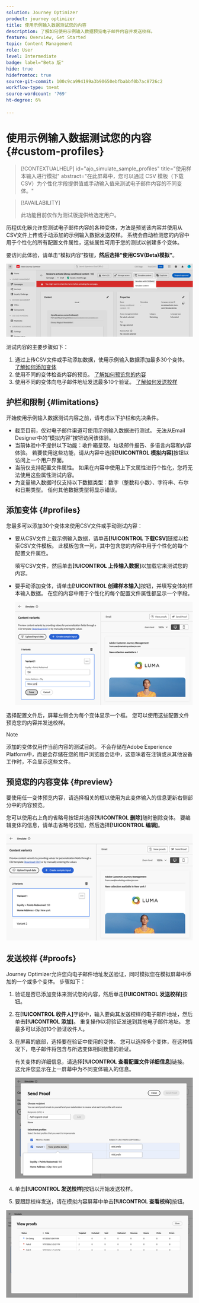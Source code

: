 ```yaml
---
solution: Journey Optimizer
product: journey optimizer
title: 使用示例输入数据测试您的内容
description: 了解如何使用示例输入数据预览电子邮件内容并发送校样。
feature: Overview, Get Started
topic: Content Management
role: User
level: Intermediate
badge: label="Beta 版"
hide: true
hidefromtoc: true
source-git-commit: 100c9ca994199a3b90650ebfbabbf0b7ac8726c2
workflow-type: tm+mt
source-wordcount: '769'
ht-degree: 6%

---
```



# 使用示例输入数据测试您的内容 {#custom-profiles}

>[!CONTEXTUALHELP]
>id="ajo_simulate_sample_profiles"
>title="使用样本输入进行模拟"
>abstract="在此屏幕中，您可以通过 CSV 模板（下载 CSV）为个性化字段提供值或手动输入值来测试电子邮件内容的不同变体。"

>[!AVAILABILITY]
>
>此功能目前仅作为测试版提供给选定用户。

历程优化器允许您测试电子邮件内容的各种变体，方法是预览该内容并使用从CSV文件上传或手动添加的示例输入数据发送校样。 系统会自动检测您的内容中用于个性化的所有配置文件属性，这些属性可用于您的测试以创建多个变体。

要访问此体验，请单击“模拟内容”按钮&#x200B;****，然后选择“使用CSV(Beta)模拟”****。

![](assets/simulate-sample.png)

测试内容的主要步骤如下：

1. 通过上传CSV文件或手动添加数据，使用示例输入数据添加最多30个变体。 [了解如何添加变体](#profiles)
1. 使用不同的变体检查内容的预览。 [了解如何预览您的内容](#preview)
1. 使用不同的变体向电子邮件地址发送最多10个验证。 [了解如何发送校样](#proofs)


## 护栏和限制 {#limitations}

开始使用示例输入数据测试内容之前，请考虑以下护栏和先决条件。

* 截至目前，仅对电子邮件渠道可使用示例输入数据进行测试。 无法从Email Designer中的“模拟内容”按钮访问该体验。
* 当前体验中不提供以下功能：收件箱呈现、垃圾邮件报告、多语言内容和内容体验。 若要使用这些功能，请从内容中选择&#x200B;**[!UICONTROL 模拟内容]**&#x200B;按钮以访问上一个用户界面。
* 当前仅支持配置文件属性。 如果在内容中使用上下文属性进行个性化，您将无法使用这些属性测试内容。
* 为变量输入数据时仅支持以下数据类型：数字（整数和小数）、字符串、布尔和日期类型。 任何其他数据类型将显示错误。

## 添加变体 {#profiles}

您最多可以添加30个变体来使用CSV文件或手动测试内容：

* 要从CSV文件上载示例输入数据，请单击&#x200B;**[!UICONTROL 下载CSV]**&#x200B;链接以检索CSV文件模板。 此模板包含一列，其中包含您的内容中用于个性化的每个配置文件属性。

  填写CSV文件，然后单击&#x200B;**[!UICONTROL 上传输入数据]**&#x200B;以加载它来测试您的内容。

* 要手动添加变体，请单击&#x200B;**[!UICONTROL 创建样本输入]**&#x200B;按钮，并填写变体的样本输入数据。 在您的内容中用于个性化的每个配置文件属性都显示一个字段。

  ![](assets/simulate-custom-add.png)

选择配置文件后，屏幕左侧会为每个变体显示一个框。 您可以使用这些配置文件预览您的内容并发送校样。

>[!NOTE]
>
>添加的变体仅用作当前内容的测试目的。 不会存储在Adobe Experience Platform中，而是会存储在您的用户浏览器会话中，这意味着在注销或从其他设备工作时，不会显示这些文件。

## 预览您的内容变体 {#preview}

要使用任一变体预览内容，请选择相关的框以使用为此变体输入的信息更新右侧部分中的内容预览。

您可以使用右上角的省略号按钮并选择&#x200B;**[!UICONTROL 删除]**&#x200B;随时删除变体。 要编辑变体的信息，请单击省略号按钮，然后选择&#x200B;**[!UICONTROL 编辑]**。

![](assets/simulate-custom-boxes.png)

## 发送校样 {#proofs}

Journey Optimizer允许您向电子邮件地址发送验证，同时模拟您在模拟屏幕中添加的一个或多个变体。 步骤如下：

1. 验证是否已添加变体来测试您的内容，然后单击&#x200B;**[!UICONTROL 发送校样]**&#x200B;按钮。

1. 在&#x200B;**[!UICONTROL 收件人]**&#x200B;字段中，输入要向其发送校样的电子邮件地址，然后单击&#x200B;**[!UICONTROL 添加]**。 重复操作以将验证发送到其他电子邮件地址。 您最多可以添加10个验证收件人。

1. 在屏幕的底部，选择要在验证中使用的变体。 您可以选择多个变体，在这种情况下，电子邮件将包含与所选变体相同数量的验证。

   有关变体的详细信息，请选择&#x200B;**[!UICONTROL 查看配置文件详细信息]**&#x200B;链接。 这允许您显示在上一屏幕中为不同变体输入的信息。

   ![](assets/simulate-custom-proofs.png)

1. 单击&#x200B;**[!UICONTROL 发送校样]**&#x200B;按钮以开始发送校样。

1. 要跟踪校样发送，请在模拟内容屏幕中单击&#x200B;**[!UICONTROL 查看校样]**&#x200B;按钮。

![](assets/simulate-custom-sent-proofs.png)
